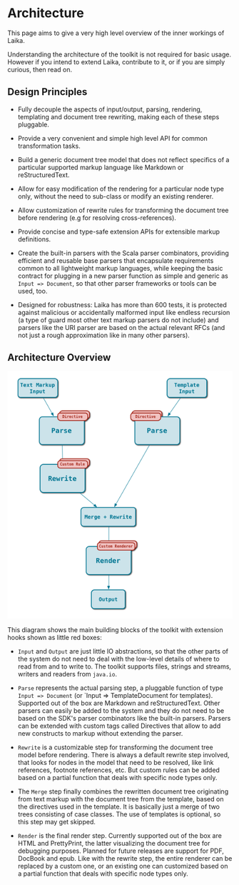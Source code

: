 
Architecture
============

This page aims to give a very high level overview of the inner workings of Laika.

Understanding the architecture of the toolkit is not required for basic usage.
However if you intend to extend Laika, contribute to it, or if you are simply
curious, then read on.


Design Principles
-----------------

* Fully decouple the aspects of input/output, parsing, rendering, templating and document tree rewriting, 
  making each of these steps pluggable.
  
* Provide a very convenient and simple high level API for common transformation tasks.

* Build a generic document tree model that does not reflect specifics of a particular 
  supported markup language like Markdown or reStructuredText.

* Allow for easy modification of the rendering for a particular node type only, without
  the need to sub-class or modify an existing renderer.
  
* Allow customization of rewrite rules for transforming the document tree before rendering
  (e.g for resolving cross-references).

* Provide concise and type-safe extension APIs for extensible markup definitions.
  
* Create the built-in parsers with the Scala parser combinators, providing efficient and
  reusable base parsers that encapsulate requirements common to all lightweight markup languages,
  while keeping the basic contract for plugging in a new parser function as simple and generic as 
  `Input => Document`, so that other parser frameworks or tools can be used, too.
  
* Designed for robustness: Laika has more than 600 tests, it is protected against malicious
  or accidentally malformed input like endless recursion (a type of guard most other text markup 
  parsers do not include) and parsers like the URI parser are based on the actual relevant RFCs
  (and not just a rough approximation like in many other parsers). 


Architecture Overview
---------------------

![Internal Architecture](../img/architecture.png)

This diagram shows the main building blocks of the toolkit with extension hooks shown as little
red boxes:

* `Input` and `Output` are just little IO abstractions, so that the other parts of the system
  do not need to deal with the low-level details of where to read from and to write to. The toolkit
  supports files, strings and streams, writers and readers from `java.io`.
  
* `Parse` represents the actual parsing step, a pluggable function of type `Input => Document` 
  (or `Input => TemplateDocument for templates).
  Supported out of the box are Markdown and reStructuredText. Other parsers can easily be added
  to the system and they do not need to be based on the SDK's parser combinators like the built-in
  parsers. Parsers can be extended with custom tags called Directives that allow to add new
  constructs to markup without extending the parser.
  
* `Rewrite` is a customizable step for transforming the document tree model before rendering.
  There is always a default rewrite step involved, that looks for nodes in the model that need
  to be resolved, like link references, footnote references, etc. But custom rules can be added
  based on a partial function that deals with specific node types only.
  
* The `Merge` step finally combines the rewritten document tree originating from text markup
  with the document tree from the template, based on the directives used in the template.
  It is basically just a merge of two trees consisting of case classes. The use of templates
  is optional, so this step may get skipped.
  
* `Render` is the final render step. Currently supported out of the box are HTML and PrettyPrint,
  the latter visualizing the document tree for debugging purposes. Planned for future releases
  are support for PDF, DocBook and epub. Like with the rewrite step, the entire renderer can be replaced
  by a custom one, or an existing one can customized based on a partial function that deals with
  specific node types only.
